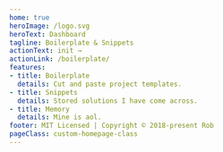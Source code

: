 ```yaml
---
home: true
heroImage: /logo.svg
heroText: Dashboard
tagline: Boilerplate & Snippets
actionText: init →
actionLink: /boilerplate/
features:
- title: Boilerplate
  details: Cut and paste project templates.
- title: Snippets
  details: Stored solutions I have come across.
- title: Memory
  details: Mine is aol.
footer: MIT Licensed | Copyright © 2018-present Rob
pageClass: custom-homepage-class
---
```

